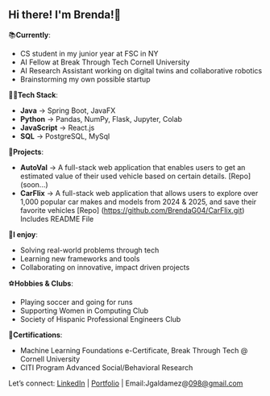 ## Hi there! I'm Brenda!👋

📚**Currently**:
  - CS student in my junior year at FSC in NY
  - AI Fellow at Break Through Tech Cornell University
  - AI Research Assistant working on digital twins and collaborative robotics
  - Brainstorming my own possible startup

👩‍💻**Tech Stack**:
  - **Java** -> Spring Boot, JavaFX
  - **Python** -> Pandas, NumPy, Flask, Jupyter, Colab
  - **JavaScript** -> React.js
  - **SQL** -> PostgreSQL, MySql

📁**Projects**:
  - **AutoVal** -> A full-stack web application that enables users to get an estimated value of their used vehicle based on certain details. [Repo] (soon...)
  - **CarFlix** -> A full-stack web application that allows users to explore   over 1,000 popular car makes and models from 2024 & 2025, and save their favorite vehicles [Repo] (https://github.com/BrendaG04/CarFlix.git) Includes README File
  
🩶**I enjoy**:
  - Solving real-world problems through tech
  - Learning new frameworks and tools
  - Collaborating on innovative, impact driven projects

⚽️**Hobbies & Clubs**:
  - Playing soccer and going for runs
  - Supporting Women in Computing Club
  - Society of Hispanic Professional Engineers Club

🏅**Certifications**:
  - Machine Learning Foundations e-Certificate, Break Through Tech @ Cornell University
  - CITI Program Advanced Social/Behavioral Research  

Let’s connect: [LinkedIn](http://www.linkedin.com/in/brenda-galdamez-066500288) | [Portfolio](https://brenwareportfolio.netlify.app) | Email:Jgaldamez@098@gmail.com
